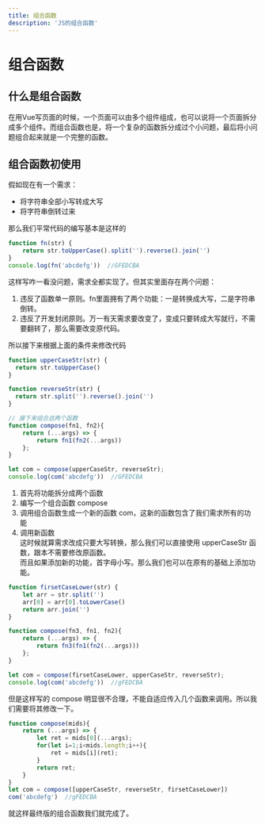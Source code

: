 ```yaml
---
title: 组合函数
description: 'JS的组合函数'
---
```


# 组合函数

## 什么是组合函数
在用Vue写页面的时候，一个页面可以由多个组件组成，也可以说将一个页面拆分成多个组件。而组合函数也是，将一个复杂的函数拆分成过个小问题，最后将小问题组合起来就是一个完整的函数。  

## 组合函数初使用
假如现在有一个需求：  
* 将字符串全部小写转成大写
* 将字符串倒转过来  

那么我们平常代码的编写基本是这样的  
```js
function fn(str) {
    return str.toUpperCase().split('').reverse().join('')
}
console.log(fn('abcdefg'))  //GFEDCBA
```
这样写咋一看没问题，需求全都实现了。但其实里面存在两个问题：  
1. 违反了函数单一原则。fn里面拥有了两个功能：一是转换成大写，二是字符串倒转。  
2. 违反了开发封闭原则。万一有天需求要改变了，变成只要转成大写就行，不需要翻转了，那么需要改变原代码。  

所以接下来根据上面的条件来修改代码  
```js
function upperCaseStr(str) {
  return str.toUpperCase()
}

function reverseStr(str) {
  return str.split('').reverse().join('')
}

// 接下来组合这两个函数
function compose(fn1, fn2){
    return (...args) => {
        return fn1(fn2(...args))
    };
}

let com = compose(upperCaseStr, reverseStr);
console.log(com('abcdefg'))  //GFEDCBA
```
1. 首先将功能拆分成两个函数  
2. 编写一个组合函数 compose
3. 调用组合函数生成一个新的函数 com，这新的函数包含了我们需求所有的功能
4. 调用新函数  
这时候就算需求改成只要大写转换，那么我们可以直接使用 upperCaseStr 函数，跟本不需要修改原函数。  
而且如果添加新的功能，首字母小写。那么我们也可以在原有的基础上添加功能。
```js
function firsetCaseLower(str) {
    let arr = str.split('')
    arr[0] = arr[0].toLowerCase()
    return arr.join('')
}

function compose(fn3, fn1, fn2){
    return (...args) => {
        return fn3(fn1(fn2(...args)))
    };
}

let com = compose(firsetCaseLower, upperCaseStr, reverseStr);
console.log(com('abcdefg'))  //gFEDCBA
```
但是这样写的 compose 明显很不合理，不能自适应传入几个函数来调用。所以我们需要将其修改一下。  
```js
function compose(mids){
    return (...args) => {
        let ret = mids[0](...args);
        for(let i=1;i<mids.length;i++){
            ret = mids[i](ret);
        }
        return ret;
    }
}
let com = compose([upperCaseStr, reverseStr, firsetCaseLower])
com('abcdefg')  //gFEDCBA
```

就这样最终版的组合函数我们就完成了。